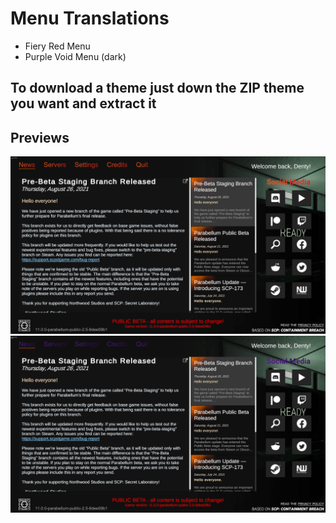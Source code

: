 # Menu Translations

* Fiery Red Menu
* Purple Void Menu (dark)

## To download a theme just down the ZIP theme you want and extract it


## Previews
![alt text](https://raw.githubusercontent.com/DentyMods/Dentys-SCPSL-Translation-Collection/main/Menu%20Translations/Fiery%20Red%20Menu/previews/preview-1.png)
![alt text](https://raw.githubusercontent.com/DentyMods/Dentys-SCPSL-Translation-Collection/main/Menu%20Translations/Purple%20Void%20Menu%20(dark)/previews/preview-1.png)
